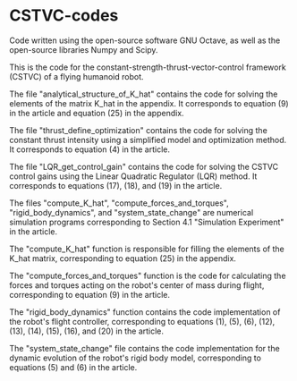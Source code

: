 # CSTVC-codes
Code written using the open-source software GNU Octave, as well as the open-source libraries Numpy and Scipy.

This is the code for the constant-strength-thrust-vector-control framework  (CSTVC) of a flying humanoid robot.

The file "analytical_structure_of_K_hat" contains the code for solving the elements of the matrix K_hat in the appendix. It corresponds to equation (9) in the article and equation (25) in the appendix.

The file "thrust_define_optimization" contains the code for solving the constant thrust intensity using a simplified model and optimization method. It corresponds to equation (4) in the article.

The file "LQR_get_control_gain" contains the code for solving the CSTVC control gains using the Linear Quadratic Regulator (LQR) method. It corresponds to equations (17), (18), and (19) in the article.

The files "compute_K_hat", "compute_forces_and_torques", "rigid_body_dynamics", and "system_state_change" are numerical simulation programs corresponding to Section 4.1 "Simulation Experiment" in the article.

The "compute_K_hat" function is responsible for filling the elements of the K_hat matrix, corresponding to equation (25) in the appendix.

The "compute_forces_and_torques" function is the code for calculating the forces and torques acting on the robot's center of mass during flight, corresponding to equation (9) in the article.

The "rigid_body_dynamics" function contains the code implementation of the robot's flight controller, corresponding to equations (1), (5), (6), (12), (13), (14), (15), (16), and (20) in the article.

The "system_state_change" file contains the code implementation for the dynamic evolution of the robot's rigid body model, corresponding to equations (5) and (6) in the article.
